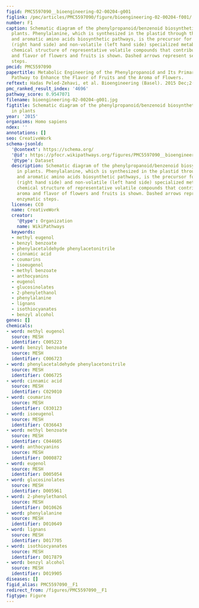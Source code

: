 ```yaml
---
figid: PMC5597090__bioengineering-02-00204-g001
figlink: /pmc/articles/PMC5597090/figure/bioengineering-02-00204-f001/
number: F1
caption: Schematic diagram of the phenylpropanoid/benzenoid biosynthetic pathway in
  plants. Phenylalanine, which is synthesized in the plastid through the shikimate
  and aromatic amino acids biosynthetic pathways, is the precursor for both volatile
  (right hand side) and non-volatile (left hand side) specialized metabolites. The
  chemical structure of representative volatile compounds that contribute to the aroma
  and flavor of flowers and fruits is shown. Dashed arrows represent several enzymatic
  steps.
pmcid: PMC5597090
papertitle: Metabolic Engineering of the Phenylpropanoid and Its Primary, Precursor
  Pathway to Enhance the Flavor of Fruits and the Aroma of Flowers.
reftext: Hadas Peled-Zehavi, et al. Bioengineering (Basel). 2015 Dec;2(4):204-212.
pmc_ranked_result_index: '4696'
pathway_score: 0.9547071
filename: bioengineering-02-00204-g001.jpg
figtitle: Schematic diagram of the phenylpropanoid/benzenoid biosynthetic pathway
  in plants
year: '2015'
organisms: Homo sapiens
ndex: ''
annotations: []
seo: CreativeWork
schema-jsonld:
  '@context': https://schema.org/
  '@id': https://pfocr.wikipathways.org/figures/PMC5597090__bioengineering-02-00204-g001.html
  '@type': Dataset
  description: Schematic diagram of the phenylpropanoid/benzenoid biosynthetic pathway
    in plants. Phenylalanine, which is synthesized in the plastid through the shikimate
    and aromatic amino acids biosynthetic pathways, is the precursor for both volatile
    (right hand side) and non-volatile (left hand side) specialized metabolites. The
    chemical structure of representative volatile compounds that contribute to the
    aroma and flavor of flowers and fruits is shown. Dashed arrows represent several
    enzymatic steps.
  license: CC0
  name: CreativeWork
  creator:
    '@type': Organization
    name: WikiPathways
  keywords:
  - methyl eugenol
  - benzyl benzoate
  - phenylacetaldehyde phenylacetonitrile
  - cinnamic acid
  - coumarins
  - isoeugenol
  - methyl benzoate
  - anthocyanins
  - eugenol
  - glucosinolates
  - 2-phenylethanol
  - phenylalanine
  - lignans
  - isothiocyanates
  - benzyl alcohol
genes: []
chemicals:
- word: methyl eugenol
  source: MESH
  identifier: C005223
- word: benzyl benzoate
  source: MESH
  identifier: C006723
- word: phenylacetaldehyde phenylacetonitrile
  source: MESH
  identifier: C006725
- word: cinnamic acid
  source: MESH
  identifier: C029010
- word: coumarins
  source: MESH
  identifier: C030123
- word: isoeugenol
  source: MESH
  identifier: C036643
- word: methyl benzoate
  source: MESH
  identifier: C044605
- word: anthocyanins
  source: MESH
  identifier: D000872
- word: eugenol
  source: MESH
  identifier: D005054
- word: glucosinolates
  source: MESH
  identifier: D005961
- word: 2-phenylethanol
  source: MESH
  identifier: D010626
- word: phenylalanine
  source: MESH
  identifier: D010649
- word: lignans
  source: MESH
  identifier: D017705
- word: isothiocyanates
  source: MESH
  identifier: D017879
- word: benzyl alcohol
  source: MESH
  identifier: D019905
diseases: []
figid_alias: PMC5597090__F1
redirect_from: /figures/PMC5597090__F1
figtype: Figure
---
```

